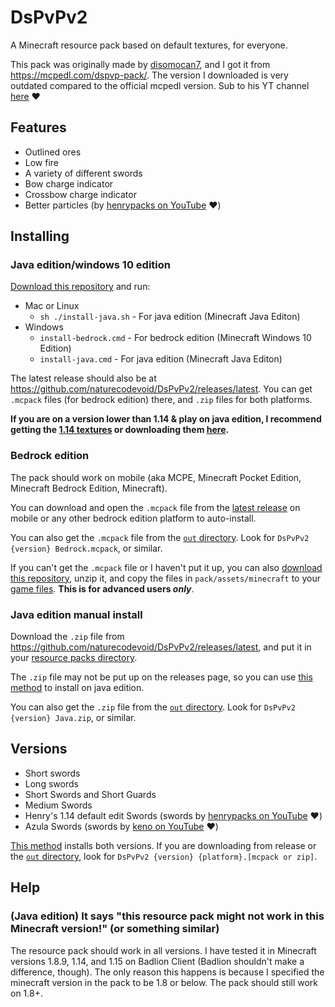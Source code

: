 # DsPvPv2

A Minecraft resource pack based on default textures, for everyone.

This pack was originally made by [disomocan7](https://twitter.com/disomocan7), and I got it from
https://mcpedl.com/dspvp-pack/. The version I downloaded is very outdated compared to the official mcpedl version. Sub
to his YT channel [here](https://www.youtube.com/channel/UC-JyequQqNbgX4uEPPBJFJg?sub_confirmation=1) :heart:

## Features

-   Outlined ores
-   Low fire
-   A variety of different swords
-   Bow charge indicator
-   Crossbow charge indicator
-   Better particles (by [henrypacks on YouTube](https://www.youtube.com/channel/UCzw0If_gEbjJHkpwrvDFrJw) :heart:)

## Installing

### Java edition/windows 10 edition

[Download this repository](https://github.com/naturecodevoid/DsPvPv2/archive/master.zip) and run:

-   Mac or Linux
    -   `sh ./install-java.sh` - For java edition (Minecraft Java Editon)
-   Windows
    -   `install-bedrock.cmd` - For bedrock edition (Minecraft Windows 10 Edition)
    -   `install-java.cmd` - For java edition (Minecraft Java Editon)

The latest release should also be at https://github.com/naturecodevoid/DsPvPv2/releases/latest. You can get `.mcpack`
files (for bedrock edition) there, and `.zip` files for both platforms.

**If you are on a version lower than 1.14 & play on java edition, I recommend getting the
[1.14 textures](https://hypixel.net/threads/texture-pack-1-14-block-item-textures-for-1-8-now-with-connected-block-textures.2190166/)
or downloading them
[here](<https://github.com/naturecodevoid/DsPvPv2/raw/master/1.14%20Textures%20for%201.8%20(With%20Connected).zip>).**

### Bedrock edition

The pack should work on mobile (aka MCPE, Minecraft Pocket Edition, Minecraft Bedrock Edition, Minecraft).

You can download and open the `.mcpack` file from the
[latest release](https://github.com/naturecodevoid/DsPvPv2/releases/latest) on mobile or any other bedrock edition
platform to auto-install.

You can also get the `.mcpack` file from the
[`out` directory](https://github.com/naturecodevoid/DsPvPv2/tree/master/out). Look for
`DsPvPv2 {version} Bedrock.mcpack`, or similar.

If you can't get the `.mcpack` file or I haven't put it up, you can also
[download this repository](https://github.com/naturecodevoid/DsPvPv2/archive/master.zip), unzip it, and copy the files
in `pack/assets/minecraft` to your [game files](https://minecraft.gamepedia.com/Com.mojang). **This is for advanced
users _only_**.

### Java edition manual install

Download the `.zip` file from https://github.com/naturecodevoid/DsPvPv2/releases/latest, and put it in your
[resource packs directory](https://minecraft.gamepedia.com/Resource_pack#Java_Edition).

The `.zip` file may not be put up on the releases page, so you can use [this method](#installing) to install on java
edition.

You can also get the `.zip` file from the [`out` directory](https://github.com/naturecodevoid/DsPvPv2/tree/master/out).
Look for `DsPvPv2 {version} Java.zip`, or similar.

## Versions

-   Short swords
-   Long swords
-   Short Swords and Short Guards
-   Medium Swords
-   Henry's 1.14 default edit Swords (swords by
    [henrypacks on YouTube](https://www.youtube.com/channel/UCzw0If_gEbjJHkpwrvDFrJw) :heart:)
-   Azula Swords (swords by [keno on YouTube](https://www.youtube.com/channel/UCoLVr95y1SRxmvXDr-s-nqg) :heart:)

[This method](#installing) installs both versions. If you are downloading from release or the
[`out` directory](https://github.com/naturecodevoid/DsPvPv2/tree/master/out), look for
`DsPvPv2 {version} {platform}.[mcpack or zip]`.

## Help

### (Java edition) It says "this resource pack might not work in this Minecraft version!" (or something similar)

The resource pack should work in all versions. I have tested it in Minecraft versions 1.8.9, 1.14, and 1.15 on Badlion
Client (Badlion shouldn't make a difference, though). The only reason this happens is because I specified the minecraft
version in the pack to be 1.8 or below. The pack should still work on 1.8+.
